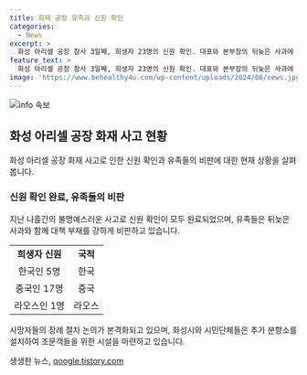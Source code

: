 ```yaml
---
title: 화재 공장 유족과 신원 확인
categories:
  - News
excerpt: >
  화성 아리셀 공장 참사 3일째, 희생자 23명의 신원 확인. 대표와 본부장의 뒤늦은 사과에 유족들 강하게 비판. 안전 교육 미흡과 진상 규명을 요구하며 사고 대응대책위 구성 결의. 5명의 한국인, 17명의 중국인, 1명의 라오스인으로 확인. 장례 절차 논의 본격화 및 분향소 추가 설치될 전망.
feature_text: >
  화성 아리셀 공장 참사 3일째, 희생자 23명의 신원 확인. 대표와 본부장의 뒤늦은 사과에 유족들 강하게 비판. 안전 교육 미흡과 진상 규명을 요구하며 사고 대응대책위 구성 결의. 5명의 한국인, 17명의 중국인, 1명의 라오스인으로 확인. 장례 절차 논의 본격화 및 분향소 추가 설치될 전망.
image: 'https://www.behealthy4u.com/wp-content/uploads/2024/06/news.jpg'
---
```


<p><img src="https://www.behealthy4u.com/wp-content/uploads/2024/06/news.jpg" alt="info 속보" /></p>

<h2 data-ke-size="size26">화성 아리셀 공장 화재 사고 현황</h2>

<p data-ke-size="size16">화성 아리셀 공장 화재 사고로 인한 신원 확인과 유족들의 비판에 대한 현재 상황을 살펴봅니다.</p>

<h3>신원 확인 완료, 유족들의 비판</h3>

<p data-ke-size="size16">지난 나흘간의 불명예스러운 사고로 신원 확인이 모두 완료되었으며, 유족들은 뒤늦은 사과와 함께 대책 부재를 강하게 비판하고 있습니다.</p>

<table>
  <tr>
    <td style="text-align: center; height: 17px;"><b>희생자 신원</b></td>
    <td style="text-align: center; height: 17px;"><b>국적</b></td>
  </tr>
  <tr>
    <td style="text-align: center; height: 17px;">한국인 5명</td>
    <td style="text-align: center; height: 17px;">한국</td>
  </tr>
  <tr>
    <td style="text-align: center; height: 17px;">중국인 17명</td>
    <td style="text-align: center; height: 17px;">중국</td>
  </tr>
  <tr>
    <td style="text-align: center; height: 17px;">라오스인 1명</td>
    <td style="text-align: center; height: 17px;">라오스</td>
  </tr>
</table>

<p data-ke-size="size16">사망자들의 장례 절차 논의가 본격화되고 있으며, 화성시와 시민단체들은 추가 분향소를 설치하여 조문객들을 위한 시설을 마련하고 있습니다.</p>
생생한 뉴스, <a href="https://qoogle.tistory.com" rel="dofollow">qoogle.tistory.com</a>


